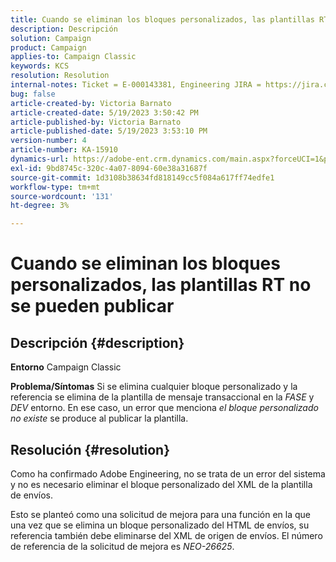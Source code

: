 ```yaml
---
title: Cuando se eliminan los bloques personalizados, las plantillas RT no se pueden publicar
description: Descripción
solution: Campaign
product: Campaign
applies-to: Campaign Classic
keywords: KCS
resolution: Resolution
internal-notes: Ticket = E-000143381, Engineering JIRA = https://jira.corp.adobe.com/browse/NEO-26451 , Enhancement = https://jira.corp.adobe.com/browse/NEO-26451
bug: false
article-created-by: Victoria Barnato
article-created-date: 5/19/2023 3:50:42 PM
article-published-by: Victoria Barnato
article-published-date: 5/19/2023 3:53:10 PM
version-number: 4
article-number: KA-15910
dynamics-url: https://adobe-ent.crm.dynamics.com/main.aspx?forceUCI=1&pagetype=entityrecord&etn=knowledgearticle&id=fb24c1e2-5cf6-ed11-8848-6045bd0065b6
exl-id: 9bd8745c-320c-4a07-8094-60e38a31687f
source-git-commit: 1d3108b38634fd818149cc5f084a617ff74edfe1
workflow-type: tm+mt
source-wordcount: '131'
ht-degree: 3%

---
```


# Cuando se eliminan los bloques personalizados, las plantillas RT no se pueden publicar

## Descripción {#description}

<b>Entorno</b>
Campaign Classic


<b>Problema/Síntomas</b>
Si se elimina cualquier bloque personalizado y la referencia se elimina de la plantilla de mensaje transaccional en la *FASE* y *DEV* entorno. En ese caso, un error que menciona *el bloque personalizado no existe* se produce al publicar la plantilla.


## Resolución {#resolution}


Como ha confirmado Adobe Engineering, no se trata de un error del sistema y no es necesario eliminar el bloque personalizado del XML de la plantilla de envíos.

Esto se planteó como una solicitud de mejora para una función en la que una vez que se elimina un bloque personalizado del HTML de envíos, su referencia también debe eliminarse del XML de origen de envíos. El número de referencia de la solicitud de mejora es *NEO-26625*.
